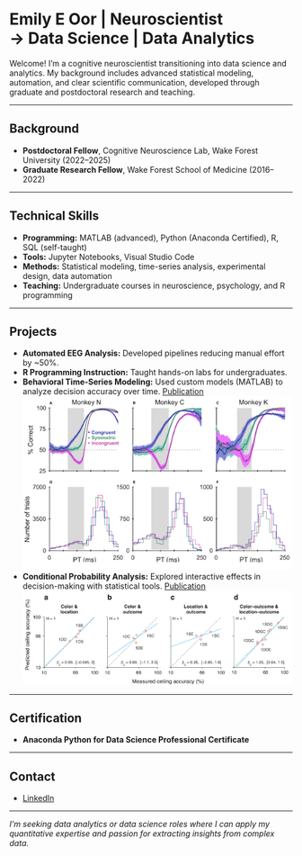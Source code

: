 # Emily E Oor | Neuroscientist <br> →   Data Science | Data Analytics

Welcome! I’m a cognitive neuroscientist transitioning into data science and analytics. My background includes advanced statistical modeling, automation, and clear scientific communication, developed through graduate and postdoctoral research and teaching.

---

## Background

- **Postdoctoral Fellow**, Cognitive Neuroscience Lab, Wake Forest University (2022–2025)
- **Graduate Research Fellow**, Wake Forest School of Medicine (2016–2022)

---

## Technical Skills

- **Programming:** MATLAB (advanced), Python (Anaconda Certified), R, SQL (self-taught)
- **Tools:** Jupyter Notebooks, Visual Studio Code
- **Methods:** Statistical modeling, time-series analysis, experimental design, data automation
- **Teaching:** Undergraduate courses in neuroscience, psychology, and R programming

---

## Projects

- **Automated EEG Analysis:** Developed pipelines reducing manual effort by ~50%.
- **R Programming Instruction:** Taught hands-on labs for undergraduates.
- **Behavioral Time-Series Modeling:** Used custom models (MATLAB) to analyze decision accuracy over time. [Publication](https://www.cell.com/iscience/pdf/S2589-0042(23)00330-9.pdf)
  ![See Figure 4](/assets/Fig4_2.png)
- **Conditional Probability Analysis:** Explored interactive effects in decision-making with statistical tools. [Publication](https://elifesciences.org/articles/100280.pdf)
![See Figure 7](/assets/Fig7_2.png)


---

## Certification

- **Anaconda Python for Data Science Professional Certificate**

---

## Contact

- [LinkedIn](https://www.linkedin.com/in/emilyeoor)

---

*I’m seeking data analytics or data science roles where I can apply my quantitative expertise and passion for extracting insights from complex data.*
